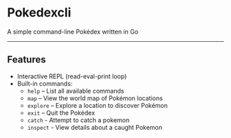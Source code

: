 # Pokedexcli

A simple command-line Pokédex written in Go

---

## Features
- Interactive REPL (read-eval-print loop)
- Built-in commands:
    - `help` – List all available commands
    - `map` – View the world map of Pokémon locations
    - `explore` – Explore a location to discover Pokémon
    - `exit` – Quit the Pokédex
    - `catch` - Attempt to catch a pokemon
    - `inspect` - View details about a caught Pokemon